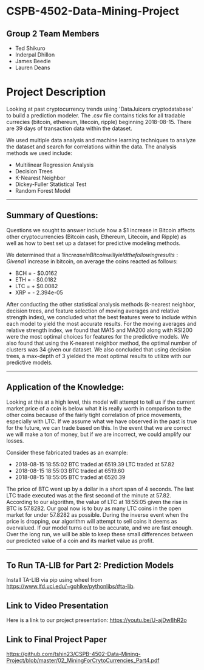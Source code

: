 # CSPB-4502-Data-Mining-Project


## Group 2 Team Members
* Ted Shikuro
* Inderpal Dhillon
* James Beedle
* Lauren Deans

# Project Description
Looking at past cryptocurrency trends using 'DataJuicers cryptodatabase' to build a prediction modeler. The .csv file contains ticks for all tradable currecies (bitcoin, ethereum, litecoin, ripple) beginning 2018-08-15. There are 39 days of transaction data within the dataset.

We used multiple data analysis and machine learning techniques to analyze the dataset and search for correlations within the data. The analysis methods we used include:
* Multilinear Regression Analysis
* Decision Trees
* K-Nearest Neighbor
* Dickey-Fuller Statistical Test
* Random Forest Model
***

## Summary of Questions:
Questions we sought to answer include how a $1 increase in Bitcoin affects other cryptocurrencies (Bitcoin cash, Ethereum, Litecoin, and Ripple) as well as how to best set up a dataset for predictive modeling methods.

We determined that a $1 increase in Bitcoin will yield the following results:
Given a 1$ increase in bitcoin, on average the coins reacted as follows:
* BCH = - $0.0162
* ETH = - $0.0182
* LTC = + $0.0082
* XRP = - 2.394e-05

After conducting the other statistical analysis methods (k-nearest neighbor, decision trees, and feature selection of moving averages and relative strength index), we concluded what the best features were to include within each model to yield the most accurate results. For the moving averages and relative strength index, we found that MA15 and MA200 along with RSI200 were the most optimal choices for features for the predictive models. We also found that using the K-nearest neighbor method, the optimal number of clusters was 34 given our dataset. We also concluded that using decision trees, a max-depth of 3 yielded the most optimal results to utilize with our predictive models. 
***

## Application of the Knowledge:
Looking at this at a high level, this model will attempt to tell us if the current market price of a coin is below what it is really worth in comparison to the other coins because of the fairly tight correlation of price movements, especially with LTC. If we assume what we have observed in the past is true for the future, we can trade based on this. In the event that we are correct we will make a ton of money, but if we are incorrect, we could amplify our losses.

Consider these fabricated trades as an example:
* 2018-08-15 18:55:02 BTC traded at 6519.39	  LTC traded at 57.82
* 2018-08-15 18:55:03 BTC traded at 6519.60	
* 2018-08-15 18:55:05 BTC traded at 6520.39 

The price of BTC went up by a dollar in a short span of 4 seconds. The last LTC trade executed was at the first second of the minute at 57.82. According to our algorithm, the value of LTC at 18:55:05 given the rise in BTC is 57.8282. Our goal now is to buy as many LTC coins in the open market for under 57.8282 as possible. During the inverse event when the price is dropping, our algorithm will attempt to sell coins it deems as overvalued. If our model turns out to be accurate, and we are fast enough. Over the long run, we will be able to keep these small differences between our predicted value of a coin and its market value as profit.
***

## To Run TA-LIB for Part 2: Prediction Models
Install TA-LIB via pip using wheel from https://www.lfd.uci.edu/~gohlke/pythonlibs/#ta-lib. 

## Link to Video Presentation
Here is a link to our project presentation: https://youtu.be/U-ajDw8hR2o

## Link to Final Project Paper
https://github.com/tshin23/CSPB-4502-Data-Mining-Project/blob/master/02_MiningForCrytoCurrencies_Part4.pdf
